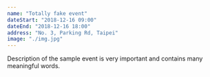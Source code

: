 ```yaml
---
name: "Totally fake event"
dateStart: "2018-12-16 09:00"
dateEnd: "2018-12-16 18:00"
address: "No. 3, Parking Rd, Taipei"
image: "./img.jpg"
---
```

Description of the sample event is very important and contains many meaningful words.
